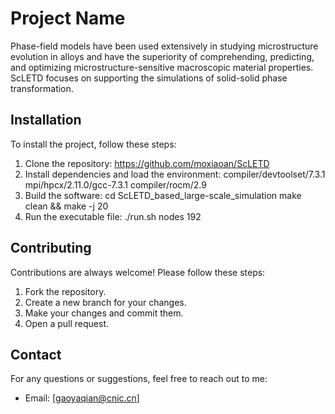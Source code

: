 # Project Name

Phase-field models have been used extensively in studying microstructure evolution in alloys and have the superiority of comprehending, predicting, 
and optimizing microstructure-sensitive macroscopic material properties. ScLETD focuses on supporting the simulations of solid-solid phase transformation.


## Installation

To install the project, follow these steps:

1. Clone the repository: https://github.com/moxiaoan/ScLETD
2. Install dependencies and load the environment:
   compiler/devtoolset/7.3.1
   mpi/hpcx/2.11.0/gcc-7.3.1
   compiler/rocm/2.9
4. Build the software:
   cd ScLETD_based_large-scale_simulation
   make clean && make -j 20
5. Run the executable file: ./run.sh nodes 192

## Contributing

Contributions are always welcome! Please follow these steps:

1. Fork the repository.
2. Create a new branch for your changes.
3. Make your changes and commit them.
4. Open a pull request.

## Contact

For any questions or suggestions, feel free to reach out to me:

- Email: [gaoyaqian@cnic.cn]
